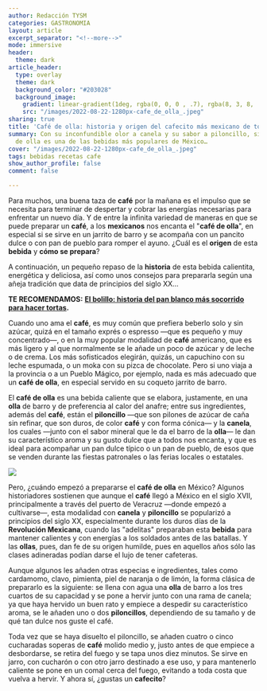 ```yaml
---
author: Redacción TYSM
categories: GASTRONOMIA
layout: article
excerpt_separator: "<!--more-->"
mode: immersive
header:
  theme: dark
article_header:
  type: overlay
  theme: dark
  background_color: "#203028"
  background_image:
    gradient: linear-gradient(1deg, rgba(0, 0, 0 , .7), rgba(8, 3, 8, .9))
    src: "/images/2022-08-22-1280px-cafe_de_olla_.jpeg"
sharing: true
title: 'Café de olla: historia y origen del cafecito más mexicano de todos'
summary: Con su inconfundible olor a canela y su sabor a piloncillo, sin duda el café
  de olla es una de las bebidas más populares de México…
cover: "/images/2022-08-22-1280px-cafe_de_olla_.jpeg"
tags: bebidas recetas cafe
show_author_profile: false
comment: false

---
```

Para muchos, una buena taza de **café** por la mañana es el impulso que se necesita para terminar de despertar y cobrar las energías necesarias para enfrentar un nuevo día. Y de entre la infinita variedad de maneras en que se puede preparar un **café**, a los **mexicanos** nos encanta el "**café de olla**", en especial si se sirve en un jarrito de barro y se acompaña con un pancito dulce o con pan de pueblo para romper el ayuno. ¿Cuál es el **origen** de esta **bebida** y **cómo se prepara**?

A continuación, un pequeño repaso de la **historia** de esta bebida calientita, energética y deliciosa, así como unos consejos para prepararla según una añeja tradición que data de principios del siglo XX…

**TE RECOMENDAMOS:** [**El bolillo: historia del pan blanco más socorrido para hacer tortas**](https://blog.tonoysumariachi.com/gastronomia/2022/08/02/el-bolillo-historia-del-pan-blanco-mas-socorrido-para-hacer-tortas.html)**.**

Cuando uno ama el **café**, es muy común que prefiera beberlo solo y sin azúcar, quizá en el tamaño exprés o espresso —que es pequeño y muy concentrado—, o en la muy popular modalidad de **café** americano, que es más ligero y al que normalmente se le añade un poco de azúcar y de leche o de crema. Los más sofisticados elegirán, quizás, un capuchino con su leche espumada, o un moka con su pizca de chocolate. Pero si uno viaja a la provincia o a un Pueblo Mágico, por ejemplo, nada es más adecuado que un **café de olla**, en especial servido en su coqueto jarrito de barro.

El **café de olla** es una bebida caliente que se elabora, justamente, en una **olla** de barro y de preferencia al calor del anafre; entre sus ingredientes, además del **café**, están el **piloncillo** —que son pilones de azúcar de caña sin refinar, que son duros, de color **café** y con forma cónica— y la **canela**, los cuales —junto con el sabor mineral que le da el barro de la **olla**— le dan su característico aroma y su gusto dulce que a todos nos encanta, y que es ideal para acompañar un pan dulce típico o un pan de pueblo, de esos que se venden durante las fiestas patronales o las ferias locales o estatales.

![](https://upload.wikimedia.org/wikipedia/commons/thumb/f/f9/Caf%C3%A9_de_Olla_y_pan_de_pueblo.jpg/1024px-Caf%C3%A9_de_Olla_y_pan_de_pueblo.jpg)

Pero, ¿cuándo empezó a prepararse el **café de olla** en México? Algunos historiadores sostienen que aunque el **café** llegó a México en el siglo XVII, principalmente a través del puerto de Veracruz —donde empezó a cultivarse—, esta modalidad con **canela** y **piloncillo** se popularizó a principios del siglo XX, especialmente durante los duros días de la **Revolución Mexicana**, cuando las "adelitas" preparaban esta **bebida** para mantener calientes y con energías a los soldados antes de las batallas. Y las **ollas**, pues, dan fe de su origen humilde, pues en aquellos años sólo las clases adineradas podían darse el lujo de tener cafeteras.

Aunque algunos les añaden otras especias e ingredientes, tales como cardamomo, clavo, pimienta, piel de naranja o de limón, la forma clásica de prepararlo es la siguiente: se llena con agua una **olla** de barro a los tres cuartos de su capacidad y se pone a hervir junto con una rama de canela; ya que haya hervido un buen rato y empiece a despedir su característico aroma, se le añaden uno o dos **piloncillos**, dependiendo de su tamaño y de qué tan dulce nos guste el café.

Toda vez que se haya disuelto el piloncillo, se añaden cuatro o cinco cucharadas soperas de **café** molido medio y, justo antes de que empiece a desbordarse, se retira del fuego y se tapa unos diez minutos. Se sirve en jarro, con cucharón o con otro jarro destinado a ese uso, y para mantenerlo caliente se pone en un comal cerca del fuego, evitando a toda costa que vuelva a hervir. Y ahora sí, ¿gustas un **cafecito**?